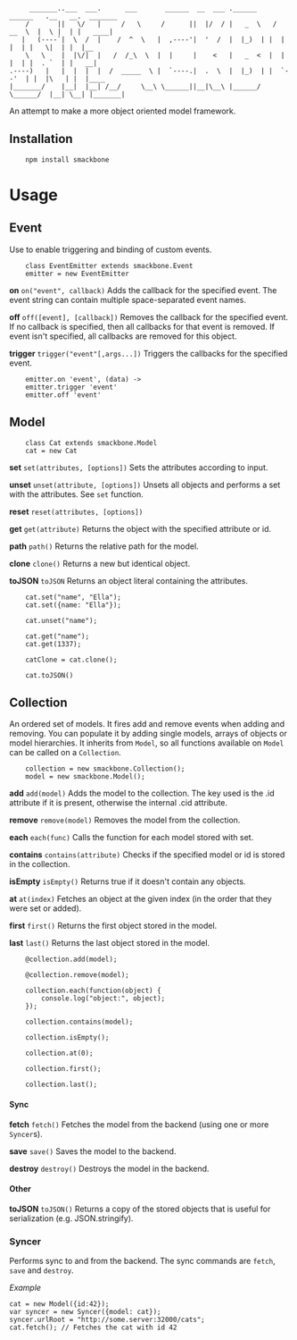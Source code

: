 	     _______..___  ___.      ___       ______  __  ___ .______     ______   .__   __.  _______
	    /       ||   \/   |     /   \     /      ||  |/  / |   _  \   /  __  \  |  \ |  | |   ____|
	   |   (----`|  \  /  |    /  ^  \   |  ,----'|  '  /  |  |_)  | |  |  |  | |   \|  | |  |__
	    \   \    |  |\/|  |   /  /_\  \  |  |     |    <   |   _  <  |  |  |  | |  . `  | |   __|
	.----)   |   |  |  |  |  /  _____  \ |  `----.|  .  \  |  |_)  | |  `--'  | |  |\   | |  |____
	|_______/    |__|  |__| /__/     \__\ \______||__|\__\ |______/   \______/  |__| \__| |_______|

An attempt to make a more object oriented model framework.

## Installation

		npm install smackbone

# Usage

## Event
Use to enable triggering and binding of custom events.

		class EventEmitter extends smackbone.Event
		emitter = new EventEmitter


**on** `on("event", callback)`
Adds the callback for the specified event. The event string can contain multiple space-separated event names.


**off** `off([event], [callback])`
Removes the callback for the specified event. If no callback is specified, then all callbacks for that event is removed. If event isn't specified, all callbacks are removed for this object.

**trigger** `trigger("event"[,args...])`
Triggers the callbacks for the specified event.

		emitter.on 'event', (data) ->
		emitter.trigger 'event'
		emitter.off 'event'

## Model
		class Cat extends smackbone.Model
		cat = new Cat

**set** `set(attributes, [options])`
Sets the attributes according to input.

**unset** `unset(attribute, [options])`
Unsets all objects and performs a set with the attributes. See `set` function.

**reset** `reset(attributes, [options])`

**get** `get(attribute)`
Returns the object with the specified attribute or id.

**path** `path()`
Returns the relative path for the model.

**clone** `clone()`
Returns a new but identical object.

**toJSON** `toJSON`
Returns an object literal containing the attributes.

		cat.set("name", "Ella");
		cat.set({name: "Ella"});

		cat.unset("name");

		cat.get("name");
		cat.get(1337);
		
		catClone = cat.clone();
		
		cat.toJSON()

## Collection
An ordered set of models. It fires add and remove events when adding and removing. You can populate it by adding single models, arrays of objects or model hierarchies. It inherits from `Model`, so all functions available on `Model` can be called on a `Collection`.

		collection = new smackbone.Collection();
		model = new smackbone.Model();
		
**add** `add(model)`
Adds the model to the collection. The key used is the .id attribute if it is present, otherwise the internal .cid attribute.

**remove** `remove(model)`
Removes the model from the collection.
		
**each** `each(func)`
Calls the function for each model stored with set.

**contains** `contains(attribute)`
Checks if the specified model or id is stored in the collection.

**isEmpty** `isEmpty()`
Returns true if it doesn't contain any objects.

**at** `at(index)`
Fetches an object at the given index (in the order that they were set or added).

**first** `first()`
Returns the first object stored in the model.

**last** `last()`
Returns the last object stored in the model.

		@collection.add(model);
		
		@collection.remove(model);

		collection.each(function(object) {
			console.log("object:", object);
		});
		
		collection.contains(model);
		
		collection.isEmpty();
		
		collection.at(0);
		
		collection.first();
		
		collection.last();
		

#### Sync

**fetch** `fetch()`
Fetches the model from the backend (using one or more `Syncer`s).

**save** `save()`
Saves the model to the backend.

**destroy** `destroy()`
Destroys the model in the backend.

#### Other

**toJSON** `toJSON()`
Returns a copy of the stored objects that is useful for serialization (e.g. JSON.stringify).

### Syncer
Performs sync to and from the backend. The sync commands are `fetch`, `save` and `destroy`.

*Example*

	cat = new Model({id:42});
	var syncer = new Syncer({model: cat});
	syncer.urlRoot = "http://some.server:32000/cats";
	cat.fetch(); // Fetches the cat with id 42

